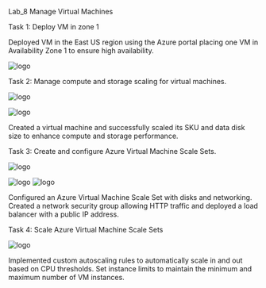 Lab_8 Manage Virtual Machines

Task 1: Deploy VM in zone 1

Deployed VM in the East US region using the Azure portal placing one VM in Availability Zone 1 to ensure high availability.

![logo](https://github.com/dy1000/Azure-Administrator-AZ-104-Labs/blob/main/Labs/All-Files/lab8-pic1.png)

Task 2: Manage compute and storage scaling for virtual machines.

![logo](https://github.com/dy1000/Azure-Administrator-AZ-104-Labs/blob/main/Labs/All-Files/lab8-pic2.png)

![logo](https://github.com/dy1000/Azure-Administrator-AZ-104-Labs/blob/main/Labs/All-Files/lab8-pic3.png)

Created a virtual machine and successfully scaled its SKU and data disk size to enhance compute and storage performance.


Task 3: Create and configure Azure Virtual Machine Scale Sets.

![logo](https://github.com/dy1000/Azure-Administrator-AZ-104-Labs/blob/main/Labs/All-Files/lab8-pic4.png)

![logo](https://github.com/dy1000/Azure-Administrator-AZ-104-Labs/blob/main/Labs/All-Files/lab8-pic5.png)
![logo](https://github.com/dy1000/Azure-Administrator-AZ-104-Labs/blob/main/Labs/All-Files/lab8-pic6.png)

Configured an Azure Virtual Machine Scale Set with disks and networking. Created a network security group allowing HTTP traffic and deployed a load balancer with a public IP address.

Task 4: Scale Azure Virtual Machine Scale Sets

![logo](https://github.com/dy1000/Azure-Administrator-AZ-104-Labs/blob/main/Labs/All-Files/lab8-pic7.png)

Implemented custom autoscaling rules to automatically scale in and out based on CPU thresholds. Set instance limits to maintain the minimum and maximum number of VM instances.






